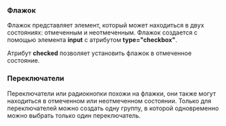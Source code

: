 ### Флажок
Флажок представляет элемент, который может находиться в двух состояниях: отмеченным и неотмеченным. Флажок создается с помощью элемента **input** с атрибутом **type="checkbox"**.

Атрибут **checked** позволяет установить флажок в отмеченное состояние.

### Переключатели
Переключатели или радиокнопки похожи на флажки, они также могут находиться в отмеченном или неотмеченном состоянии. Только для переключателей можно создать одну группу, в которой одновременно можно выбрать только один переключатель.